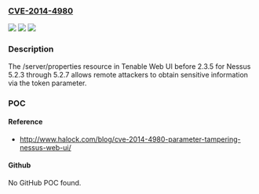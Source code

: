 ### [CVE-2014-4980](https://cve.mitre.org/cgi-bin/cvename.cgi?name=CVE-2014-4980)
![](https://img.shields.io/static/v1?label=Product&message=n%2Fa&color=blue)
![](https://img.shields.io/static/v1?label=Version&message=n%2Fa&color=blue)
![](https://img.shields.io/static/v1?label=Vulnerability&message=n%2Fa&color=brighgreen)

### Description

The /server/properties resource in Tenable Web UI before 2.3.5 for Nessus 5.2.3 through 5.2.7 allows remote attackers to obtain sensitive information via the token parameter.

### POC

#### Reference
- http://www.halock.com/blog/cve-2014-4980-parameter-tampering-nessus-web-ui/

#### Github
No GitHub POC found.

